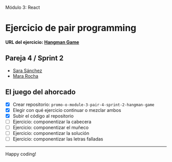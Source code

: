 Módulo 3: React

# Ejercicio de pair programming

**URL del ejercicio: [Hangman Game](#)**

## Pareja 4 / Sprint 2

- [Sara Sánchez](https://github.com/SaraSanchezL)
- [Mara Rocha](https://github.com/mararochafernandez)

## El juego del ahorcado

- [x] Crear repositorio: `promo-o-module-3-pair-4-sprint-2-hangman-game`
- [x] Elegir con qué ejercicio continuar o mezclar ambos
- [x] Subir el código al repositorio
- [ ] Ejercicio: componentizar la cabecera
- [ ] Ejercicio: componentizar el muñeco
- [ ] Ejercicio: componentizar la solución
- [ ] Ejercicio: componentizar las letras falladas

---

Happy coding!
